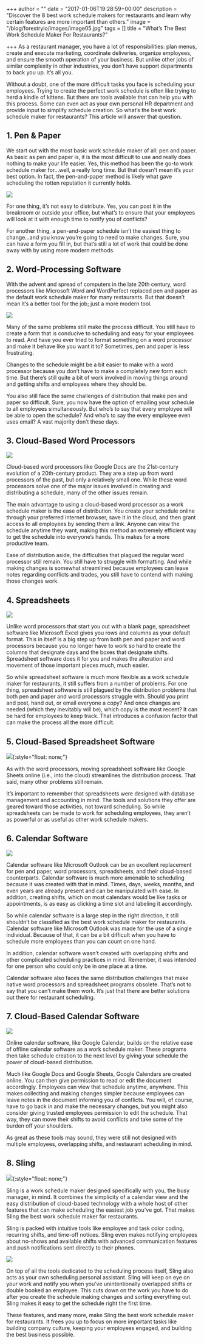 +++
author = ""
date = "2017-01-06T19:28:59+00:00"
description = "Discover the 8 best work schedule makers for restaurants and learn why certain features are more important than others."
image = "/blog/forestryio/images/image05.jpg"
tags = []
title = "What’s The Best Work Schedule Maker For Restaurants?"

+++
As a restaurant manager, you have a lot of responsibilities: plan menus, create and execute marketing, coordinate deliveries, organize employees, and ensure the smooth operation of your business. But unlike other jobs of similar complexity in other industries, you don’t have support departments to back you up. It’s all you.

Without a doubt, one of the more difficult tasks you face is scheduling your employees. Trying to create the perfect work schedule is often like trying to herd a kindle of kittens. But there are tools available that can help you with this process. Some can even act as your own personal HR department and provide input to simplify schedule creation. So what’s the best work schedule maker for restaurants? This article will answer that question.

## 1\. Pen & Paper

We start out with the most basic work schedule maker of all: pen and paper. As basic as pen and paper is, it is the most difficult to use and really does nothing to make your life easier. Yes, this method has been the go-to work schedule maker for...well, a really long time. But that doesn’t mean it’s your best option. In fact, the pen-and-paper method is likely what gave scheduling the rotten reputation it currently holds.

![](/blog/forestryio/images/image08.jpg)

For one thing, it’s not easy to distribute. Yes, you can post it in the breakroom or outside your office, but what’s to ensure that your employees will look at it with enough time to notify you of conflicts?

For another thing, a pen-and-paper schedule isn’t the easiest thing to change...and you know you’re going to need to make changes. Sure, you can have a form you fill in, but that’s still a lot of work that could be done away with by using more modern methods.

## 2\. Word-Processing Software

With the advent and spread of computers in the late 20th century, word processors like Microsoft Word and WordPerfect replaced pen and paper as the default work schedule maker for many restaurants. But that doesn’t mean it’s a better tool for the job; just a more modern tool.

![](/blog/forestryio/images/image03-5.png)

Many of the same problems still make the process difficult. You still have to create a form that is conducive to scheduling and easy for your employees to read. And have you ever tried to format something on a word processor and make it behave like you want it to? Sometimes, pen and paper is less frustrating.

Changes to the schedule might be a bit easier to make with a word processor because you don’t have to make a completely new form each time. But there’s still quite a bit of work involved in moving things around and getting shifts and employees where they should be.

You also still face the same challenges of distribution that make pen and paper so difficult. Sure, you now have the option of emailing your schedule to all employees simultaneously. But who’s to say that every employee will be able to open the schedule? And who’s to say the every employee even uses email? A vast majority don’t these days.

## 3\. Cloud-Based Word Processors

![](/blog/forestryio/images/image09-2.png)

Cloud-based word processors like Google Docs are the 21st-century evolution of a 20th-century product. They are a step up from word processors of the past, but only a relatively small one. While these word processors solve one of the major issues involved in creating and distributing a schedule, many of the other issues remain.

The main advantage to using a cloud-based word processor as a work schedule maker is the ease of distribution. You create your schedule online through your preferred internet browser, save it in the cloud, and then grant access to all employees by sending them a link. Anyone can view the schedule anytime they want, making this method an extremely efficient way to get the schedule into everyone’s hands. This makes for a more productive team.

Ease of distribution aside, the difficulties that plagued the regular word processor still remain. You still have to struggle with formatting. And while making changes is somewhat streamlined because employees can leave notes regarding conflicts and trades, you still have to contend with making those changes work.

## 4\. Spreadsheets

![](/blog/forestryio/images/image06-2.png)

Unlike word processors that start you out with a blank page, spreadsheet software like Microsoft Excel gives you rows and columns as your default format. This in itself is a big step up from both pen and paper and word processors because you no longer have to work so hard to create the columns that designate days and the boxes that designate shifts. Spreadsheet software does it for you and makes the alteration and movement of those important pieces much, much easier.

So while spreadsheet software is much more flexible as a work schedule maker for restaurants, it still suffers from a number of problems. For one thing, spreadsheet software is still plagued by the distribution problems that both pen and paper and word processors struggle with. Should you print and post, hand out, or email everyone a copy? And once changes are needed (which they inevitably will be), which copy is the most recent? It can be hard for employees to keep track. That introduces a confusion factor that can make the process all the more difficult.

## 5\. Cloud-Based Spreadsheet Software

![](/blog/forestryio/images/image02-3.png){:style="float: none;"}

As with the word processors, moving spreadsheet software like Google Sheets online (i.e., into the cloud) streamlines the distribution process. That said, many other problems still remain.

It’s important to remember that spreadsheets were designed with database management and accounting in mind. The tools and solutions they offer are geared toward those activities, not toward scheduling. So while spreadsheets can be made to work for scheduling employees, they aren’t as powerful or as useful as other work schedule makers.

## 6\. Calendar Software

![](/blog/forestryio/images/image07-2.png)

Calendar software like Microsoft Outlook can be an excellent replacement for pen and paper, word processors, spreadsheets, and their cloud-based counterparts. Calendar software is much more amenable to scheduling because it was created with that in mind. Times, days, weeks, months, and even years are already present and can be manipulated with ease. In addition, creating shifts, which on most calendars would be like tasks or appointments, is as easy as clicking a time slot and labeling it accordingly.

So while calendar software is a large step in the right direction, it still shouldn’t be classified as the best work schedule maker for restaurants. Calendar software like Microsoft Outlook was made for the use of a single individual. Because of that, it can be a bit difficult when you have to schedule more employees than you can count on one hand.

In addition, calendar software wasn’t created with overlapping shifts and other complicated scheduling practices in mind. Remember, it was intended for one person who could only be in one place at a time.

Calendar software also faces the same distribution challenges that make native word processors and spreadsheet programs obsolete. That’s not to say that you can’t make them work. It’s just that there are better solutions out there for restaurant scheduling.

## 7\. Cloud-Based Calendar Software

![](/blog/forestryio/images/image01-2.png)

Online calendar software, like Google Calendar, builds on the relative ease of offline calendar software as a work schedule maker. These programs then take schedule creation to the next level by giving your schedule the power of cloud-based distribution.

Much like Google Docs and Google Sheets, Google Calendars are created online. You can then give permission to read or edit the document accordingly. Employees can view that schedule anytime, anywhere. This makes collecting and making changes simpler because employees can leave notes in the document informing you of conflicts. You will, of course, have to go back in and make the necessary changes, but you might also consider giving trusted employees permission to edit the schedule. That way, they can move their shifts to avoid conflicts and take some of the burden off your shoulders.

As great as these tools may sound, they were still not designed with multiple employees, overlapping shifts, and restaurant scheduling in mind.

## 8\. Sling

![](/blog/forestryio/images/image00-4.png){:style="float: none;"}

Sling <span style="letter-spacing: 0.01em;">is a work schedule maker designed specifically with you, the busy manager, in mind. It combines the simplicity of a calendar view and the easy distribution of cloud-based technology with a whole host of other features that can make scheduling the easiest job you’ve got. That makes Sling the best work schedule maker for restaurants.</span>  

Sling is packed with intuitive tools like employee and task color coding, recurring shifts, and time-off notices. Sling even makes notifying employees about no-shows and available shifts with advanced communication features and push notifications sent directly to their phones.

![](/blog/forestryio/images/image07-3.png)

On top of all the tools dedicated to the scheduling process itself, Sling also acts as your own scheduling personal assistant. Sling will keep on eye on your work and notify you when you’ve unintentionally overlapped shifts or double booked an employee. This cuts down on the work you have to do after you create the schedule making changes and sorting everything out. Sling makes it easy to get the schedule right the first time.

These features, and many more, make Sling the best work schedule maker for restaurants. It frees you up to focus on more important tasks like building company culture, keeping your employees engaged, and building the best business possible.